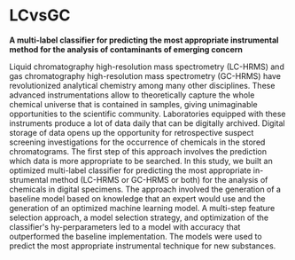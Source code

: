 # LCvsGC
**A multi-label classifier for predicting the most appropriate instrumental method for the analysis of contaminants of emerging concern**

Liquid chromatography high-resolution mass spectrometry (LC-HRMS) and gas chromatography high-resolution mass spectrometry (GC-HRMS) have revolutionized analytical chemistry among many other disciplines. These advanced instrumentations allow to theoretically capture the whole chemical universe that is contained in samples, giving unimaginable opportunities to the scientific community. Laboratories equipped with these instruments produce a lot of data daily that can be digitally archived. Digital storage of data opens up the opportunity for retrospective suspect screening investigations for the occurrence of chemicals in the stored chromatograms. The first step of this approach involves the prediction which data is more appropriate to be searched. In this study, we built an optimized multi-label classifier for predicting the most appropriate in-strumental method (LC-HRMS or GC-HRMS or both) for the analysis of chemicals in digital specimens. The approach involved the generation of a baseline model based on knowledge that an expert would use and the generation of an optimized machine learning model. A multi-step feature selection approach, a model selection strategy, and optimization of the classifier's hy-perparameters led to a model with accuracy that outperformed the baseline implementation. The models were used to predict the most appropriate instrumental technique for new substances.
